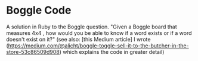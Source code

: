 Boggle Code
===========

A solution in Ruby to the Boggle question. "Given a Boggle board that measures 4x4 , how would you be able to know if a word exists or if a word doesn't exist on it?" (see also: [this Medium article] I wrote (https://medium.com/@alicht/boggle-toggle-sell-it-to-the-butcher-in-the-store-53c86509d908) which explains the code in greater detail) 
